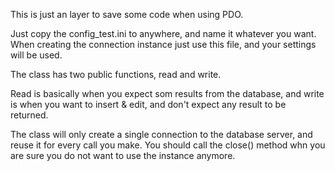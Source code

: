 This is just an layer to save some code when using PDO.

Just copy the config_test.ini to anywhere, and name it whatever you want.
When creating the connection instance just use this file, and your settings will be used.

The class has two public functions, read and write.

Read is basically when you expect som results from the database, and write is when you want to insert & edit, and don't
expect any result to be returned.

The class will only create a single connection to the database server, and reuse it for every call you make.
You should call the close() method whn you are sure you do not want to use the instance anymore.
